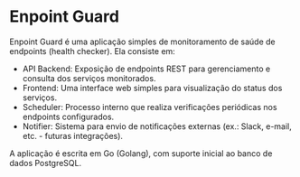 # Enpoint Guard

Enpoint Guard é uma aplicação simples de monitoramento de saúde de endpoints (health checker). Ela consiste em:

* API Backend: Exposição de endpoints REST para gerenciamento e consulta dos serviços monitorados.
* Frontend: Uma interface web simples para visualização do status dos serviços.
* Scheduler: Processo interno que realiza verificações periódicas nos endpoints configurados.
* Notifier: Sistema para envio de notificações externas (ex.: Slack, e-mail, etc. - futuras integrações).

A aplicação é escrita em Go (Golang), com suporte inicial ao banco de dados PostgreSQL.
